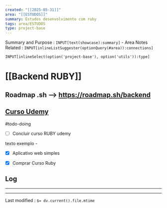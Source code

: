 ```yaml
---
created: "[[2025-05-31]]"
area: "[[ESTUDOS]]"
summary: Estudos desenvolvimento com ruby
tags: area/ESTUDOS
type: project-base
---
```




Summary and Purpose : `INPUT[text(showcase):summary]` - Area Notes Related : `INPUT[inlineListSuggester(optionQuery(#area)):connections]` 

`INPUT[inlineSelect(option('project-base'), option('utils')):type]`


# [[Backend RUBY]]

## Roadmap .sh --> https://roadmap.sh/backend

## [Curso Udemy](https://www.udemy.com/course/learn-to-code-with-ruby-lang/)

#todo-doing  
- [ ] Concluir curso RUBY udemy

texto exemplo - 
- [x] Aplicativo web simples 
- [x] Comprar Curso Ruby


## Log


---




---


Last modified : `$= dv.current().file.mtime`